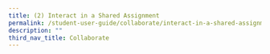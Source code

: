 ```yaml
---
title: (2) Interact in a Shared Assignment
permalink: /student-user-guide/collaborate/interact-in-a-shared-assignment/
description: ""
third_nav_title: Collaborate
---
```

